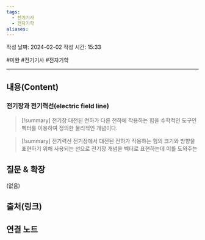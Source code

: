 ```yaml
---
tags:
  - 전기기사
  - 전자기학
aliases:
---
```

작성 날짜: 2024-02-02
작성 시간: 15:33

#미완 #전기기사 #전자기학 

----
## 내용(Content)
### 전기장과 전기력선(electric field line)
>[!summary] 전기장
>대전된 전하가 다른 전하에 작용하는 힘을 수학적인 도구인 벡터를 이용하여 정의한 물리적인 개념이다.
>

>[!summary] 전기력선
>전기장에서 대전된 전하가 작용하는 힘의 크기와 방향을 표현하기 위해 사용되는 선으로 전기장 개념을 벡터로 표현하는데 이를 도와주는 




## 질문 & 확장

(없음)

## 출처(링크)


## 연결 노트










